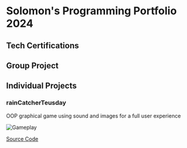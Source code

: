 # Solomon's Programming Portfolio 2024

## Tech Certifications

## Group Project

## Individual Projects

### rainCatcherTeusday
OOP graphical game using sound and images for a full user experience

![Gameplay]()

[Source Code]()
